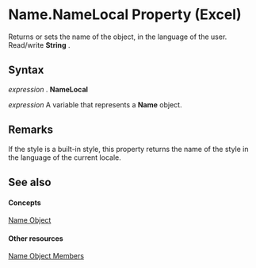 
# Name.NameLocal Property (Excel)

Returns or sets the name of the object, in the language of the user. Read/write  **String** .


## Syntax

 _expression_ . **NameLocal**

 _expression_ A variable that represents a **Name** object.


## Remarks

If the style is a built-in style, this property returns the name of the style in the language of the current locale.


## See also


#### Concepts


[Name Object](cfedb297-ac0d-dff0-99c7-6927cc5f31ed.md)
#### Other resources


[Name Object Members](7c35e8e8-4f81-7cec-da3e-faf738903726.md)

